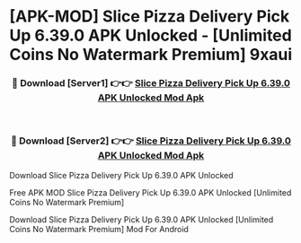 # [APK-MOD] Slice  Pizza Delivery Pick Up 6.39.0 APK Unlocked - [Unlimited Coins No Watermark Premium] 9xaui



<div align="center">
<h3>🔴 Download [Server1] 👉👉 <a href="https://momento.my/?title=Slice__Pizza_Delivery_Pick_Up_6.39.0_APK_Unlocked">Slice  Pizza Delivery Pick Up 6.39.0 APK Unlocked Mod Apk</a></h3><br>

<h3>🔴 Download [Server2] 👉👉 <a href="https://momento.my/?title=Slice__Pizza_Delivery_Pick_Up_6.39.0_APK_Unlocked">Slice  Pizza Delivery Pick Up 6.39.0 APK Unlocked Mod Apk</a></h3>
</div>



Download Slice  Pizza Delivery Pick Up 6.39.0 APK Unlocked 

Free APK MOD Slice  Pizza Delivery Pick Up 6.39.0 APK Unlocked [Unlimited Coins No Watermark Premium]

Download Slice  Pizza Delivery Pick Up 6.39.0 APK Unlocked [Unlimited Coins No Watermark Premium] Mod For Android
